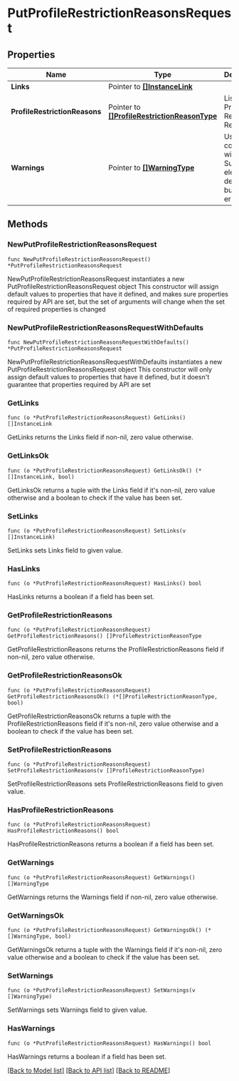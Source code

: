 # PutProfileRestrictionReasonsRequest

## Properties

Name | Type | Description | Notes
------------ | ------------- | ------------- | -------------
**Links** | Pointer to [**[]InstanceLink**](InstanceLink.md) |  | [optional] 
**ProfileRestrictionReasons** | Pointer to [**[]ProfileRestrictionReasonType**](ProfileRestrictionReasonType.md) | List of Profile Restriction Reasons. | [optional] 
**Warnings** | Pointer to [**[]WarningType**](WarningType.md) | Used in conjunction with the Success element to define a business error. | [optional] 

## Methods

### NewPutProfileRestrictionReasonsRequest

`func NewPutProfileRestrictionReasonsRequest() *PutProfileRestrictionReasonsRequest`

NewPutProfileRestrictionReasonsRequest instantiates a new PutProfileRestrictionReasonsRequest object
This constructor will assign default values to properties that have it defined,
and makes sure properties required by API are set, but the set of arguments
will change when the set of required properties is changed

### NewPutProfileRestrictionReasonsRequestWithDefaults

`func NewPutProfileRestrictionReasonsRequestWithDefaults() *PutProfileRestrictionReasonsRequest`

NewPutProfileRestrictionReasonsRequestWithDefaults instantiates a new PutProfileRestrictionReasonsRequest object
This constructor will only assign default values to properties that have it defined,
but it doesn't guarantee that properties required by API are set

### GetLinks

`func (o *PutProfileRestrictionReasonsRequest) GetLinks() []InstanceLink`

GetLinks returns the Links field if non-nil, zero value otherwise.

### GetLinksOk

`func (o *PutProfileRestrictionReasonsRequest) GetLinksOk() (*[]InstanceLink, bool)`

GetLinksOk returns a tuple with the Links field if it's non-nil, zero value otherwise
and a boolean to check if the value has been set.

### SetLinks

`func (o *PutProfileRestrictionReasonsRequest) SetLinks(v []InstanceLink)`

SetLinks sets Links field to given value.

### HasLinks

`func (o *PutProfileRestrictionReasonsRequest) HasLinks() bool`

HasLinks returns a boolean if a field has been set.

### GetProfileRestrictionReasons

`func (o *PutProfileRestrictionReasonsRequest) GetProfileRestrictionReasons() []ProfileRestrictionReasonType`

GetProfileRestrictionReasons returns the ProfileRestrictionReasons field if non-nil, zero value otherwise.

### GetProfileRestrictionReasonsOk

`func (o *PutProfileRestrictionReasonsRequest) GetProfileRestrictionReasonsOk() (*[]ProfileRestrictionReasonType, bool)`

GetProfileRestrictionReasonsOk returns a tuple with the ProfileRestrictionReasons field if it's non-nil, zero value otherwise
and a boolean to check if the value has been set.

### SetProfileRestrictionReasons

`func (o *PutProfileRestrictionReasonsRequest) SetProfileRestrictionReasons(v []ProfileRestrictionReasonType)`

SetProfileRestrictionReasons sets ProfileRestrictionReasons field to given value.

### HasProfileRestrictionReasons

`func (o *PutProfileRestrictionReasonsRequest) HasProfileRestrictionReasons() bool`

HasProfileRestrictionReasons returns a boolean if a field has been set.

### GetWarnings

`func (o *PutProfileRestrictionReasonsRequest) GetWarnings() []WarningType`

GetWarnings returns the Warnings field if non-nil, zero value otherwise.

### GetWarningsOk

`func (o *PutProfileRestrictionReasonsRequest) GetWarningsOk() (*[]WarningType, bool)`

GetWarningsOk returns a tuple with the Warnings field if it's non-nil, zero value otherwise
and a boolean to check if the value has been set.

### SetWarnings

`func (o *PutProfileRestrictionReasonsRequest) SetWarnings(v []WarningType)`

SetWarnings sets Warnings field to given value.

### HasWarnings

`func (o *PutProfileRestrictionReasonsRequest) HasWarnings() bool`

HasWarnings returns a boolean if a field has been set.


[[Back to Model list]](../README.md#documentation-for-models) [[Back to API list]](../README.md#documentation-for-api-endpoints) [[Back to README]](../README.md)


